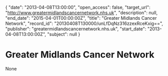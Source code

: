 {
  "date": "2013-04-08T13:00:00", 
  "open_access": false, 
  "target_url": "http://www.greatermidlandscancernetwork.nhs.uk", 
  "description": null, 
  "end_date": "2015-04-01T00:00:00Z", 
  "title": "Greater Midlands Cancer Network", 
  "record_id": "20130408T130000/unLfDqNz316zzexRceKxig==", 
  "publisher": "greatermidlandscancernetwork.nhs.uk", 
  "start_date": "2013-04-08T13:00:00Z", 
  "subject": null
}

# Greater Midlands Cancer Network

None